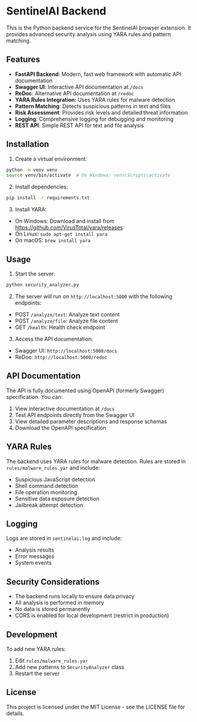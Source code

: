 # SentinelAI Backend

This is the Python backend service for the SentinelAI browser extension. It provides advanced security analysis using YARA rules and pattern matching.

## Features

- **FastAPI Backend**: Modern, fast web framework with automatic API documentation
- **Swagger UI**: Interactive API documentation at `/docs`
- **ReDoc**: Alternative API documentation at `/redoc`
- **YARA Rules Integration**: Uses YARA rules for malware detection
- **Pattern Matching**: Detects suspicious patterns in text and files
- **Risk Assessment**: Provides risk levels and detailed threat information
- **Logging**: Comprehensive logging for debugging and monitoring
- **REST API**: Simple REST API for text and file analysis

## Installation

1. Create a virtual environment:
```bash
python -m venv venv
source venv/bin/activate  # On Windows: venv\Scripts\activate
```

2. Install dependencies:
```bash
pip install -r requirements.txt
```

3. Install YARA:
- On Windows: Download and install from https://github.com/VirusTotal/yara/releases
- On Linux: `sudo apt-get install yara`
- On macOS: `brew install yara`

## Usage

1. Start the server:
```bash
python security_analyzer.py
```

2. The server will run on `http://localhost:5000` with the following endpoints:
- POST `/analyze/text`: Analyze text content
- POST `/analyze/file`: Analyze file content
- GET `/health`: Health check endpoint

3. Access the API documentation:
- Swagger UI: `http://localhost:5000/docs`
- ReDoc: `http://localhost:5000/redoc`

## API Documentation

The API is fully documented using OpenAPI (formerly Swagger) specification. You can:

1. View interactive documentation at `/docs`
2. Test API endpoints directly from the Swagger UI
3. View detailed parameter descriptions and response schemas
4. Download the OpenAPI specification

## YARA Rules

The backend uses YARA rules for malware detection. Rules are stored in `rules/malware_rules.yar` and include:
- Suspicious JavaScript detection
- Shell command detection
- File operation monitoring
- Sensitive data exposure detection
- Jailbreak attempt detection

## Logging

Logs are stored in `sentinelai.log` and include:
- Analysis results
- Error messages
- System events

## Security Considerations

- The backend runs locally to ensure data privacy
- All analysis is performed in memory
- No data is stored permanently
- CORS is enabled for local development (restrict in production)

## Development

To add new YARA rules:
1. Edit `rules/malware_rules.yar`
2. Add new patterns to `SecurityAnalyzer` class
3. Restart the server

## License

This project is licensed under the MIT License - see the LICENSE file for details. 